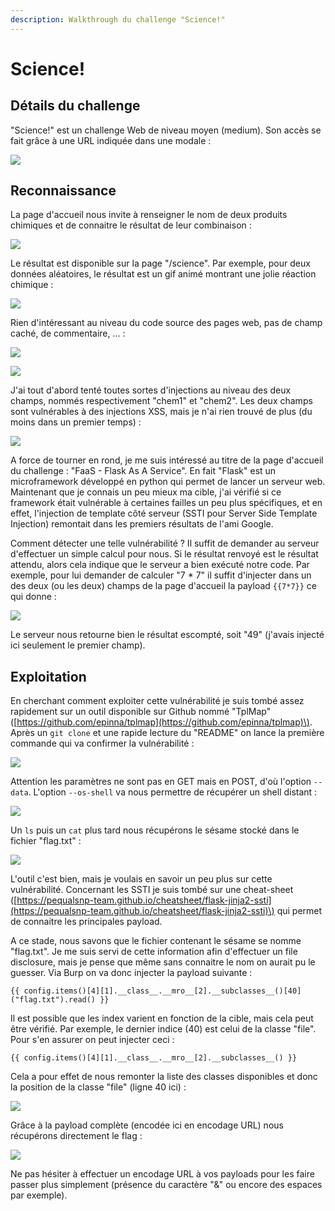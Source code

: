 ```yaml
---
description: Walkthrough du challenge "Science!"
---
```


# Science!

## Détails du challenge

"Science!" est un challenge Web de niveau moyen \(medium\). Son accès se fait grâce à une URL indiquée dans une modale :

![](../../../../.gitbook/assets/14d0ad9d9ef7a5b1b559b83baff79aa3.png)

## Reconnaissance

La page d'accueil nous invite à renseigner le nom de deux produits chimiques et de connaitre le résultat de leur combinaison :

![](../../../../.gitbook/assets/4d7c4fc158fcd3152b91125314415f89.png)

Le résultat est disponible sur la page "/science". Par exemple, pour deux données aléatoires, le résultat est un gif animé montrant une jolie réaction chimique :

![](../../../../.gitbook/assets/3c13e85fab626c9f72f08f5c80a33a81.png)

Rien d'intéressant au niveau du code source des pages web, pas de champ caché, de commentaire, ... :

![](../../../../.gitbook/assets/30e03d05546c0d869dcf08a845748380.png)

![](../../../../.gitbook/assets/b5e54179193ae93fb4545e406b840321.png)

J'ai tout d'abord tenté toutes sortes d'injections au niveau des deux champs, nommés respectivement "chem1" et "chem2". Les deux champs sont vulnérables à des injections XSS, mais je n'ai rien trouvé de plus \(du moins dans un premier temps\) :

![](../../../../.gitbook/assets/14f568f64e2b6ab177fffc262806f6a0.png)

A force de tourner en rond, je me suis intéressé au titre de la page d'accueil du challenge : "FaaS - Flask As A Service". En fait "Flask" est un microframework développé en python qui permet de lancer un serveur web. Maintenant que je connais un peu mieux ma cible, j'ai vérifié si ce framework était vulnérable à certaines failles un peu plus spécifiques, et en effet, l'injection de template côté serveur \(SSTI pour Server Side Template Injection\) remontait dans les premiers résultats de l'ami Google.

Comment détecter une telle vulnérabilité ? Il suffit de demander au serveur d'effectuer un simple calcul pour nous. Si le résultat renvoyé est le résultat attendu, alors cela indique que le serveur a bien exécuté notre code. Par exemple, pour lui demander de calculer "7 \* 7" il suffit d'injecter dans un des deux \(ou les deux\) champs de la page d'accueil la payload `{{7*7}}` ce qui donne :

![](../../../../.gitbook/assets/5e15f6567c77b49f76cac1e330157598.png)

Le serveur nous retourne bien le résultat escompté, soit "49" \(j'avais injecté ici seulement le premier champ\).

## Exploitation

En cherchant comment exploiter cette vulnérabilité je suis tombé assez rapidement sur un outil disponible sur Github nommé "TplMap" \([https://github.com/epinna/tplmap](https://github.com/epinna/tplmap)\). Après un `git clone` et une rapide lecture du "README" on lance la première commande qui va confirmer la vulnérabilité :

![](../../../../.gitbook/assets/44ea19b773eba455d171cc5fd2095859.png)

Attention les paramètres ne sont pas en GET mais en POST, d'où l'option `--data`. L'option `--os-shell` va nous permettre de récupérer un shell distant :

![](../../../../.gitbook/assets/056055ab1fe11386e190872f1ed37604.png)

Un `ls` puis un `cat` plus tard nous récupérons le sésame stocké dans le fichier "flag.txt" :

![](../../../../.gitbook/assets/e5495a886faae747392fcd299bc993b2.png)

L'outil c'est bien, mais je voulais en savoir un peu plus sur cette vulnérabilité. Concernant les SSTI je suis tombé sur une cheat-sheet \([https://pequalsnp-team.github.io/cheatsheet/flask-jinja2-ssti](https://pequalsnp-team.github.io/cheatsheet/flask-jinja2-ssti)\) qui permet de connaitre les principales payload.

A ce stade, nous savons que le fichier contenant le sésame se nomme "flag.txt". Je me suis servi de cette information afin d'effectuer un file disclosure, mais je pense que même sans connaitre le nom on aurait pu le guesser. Via Burp on va donc injecter la payload suivante :

```text
{{ config.items()[4][1].__class__.__mro__[2].__subclasses__()[40]("flag.txt").read() }}
```

Il est possible que les index varient en fonction de la cible, mais cela peut être vérifié. Par exemple, le dernier indice \(40\) est celui de la classe "file". Pour s'en assurer on peut injecter ceci :

```text
{{ config.items()[4][1].__class__.__mro__[2].__subclasses__() }}
```

Cela a pour effet de nous remonter la liste des classes disponibles et donc la position de la classe "file" \(ligne 40 ici\) :

![](../../../../.gitbook/assets/7be98560673b67c5f25c78a229e88414.png)

Grâce à la payload complète \(encodée ici en encodage URL\) nous récupérons directement le flag :

![](../../../../.gitbook/assets/cca6bab329c43f8131f0ce2c8796c644.png)

Ne pas hésiter à effectuer un encodage URL à vos payloads pour les faire passer plus simplement \(présence du caractère "&" ou encore des espaces par exemple\).



